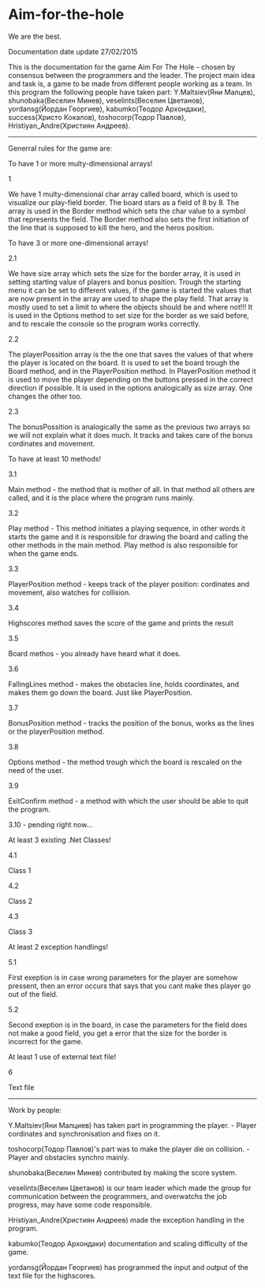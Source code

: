 # Aim-for-the-hole
We are the best.

Documentation date update 27/02/2015

This is the documentation for the game Aim For The Hole - chosen by consensus between the programmers and the leader.
The project main idea and task is, a game to be made from different people working as a team.
In this program the following people have taken part: 
Y.Maltsiev(Яни Малцев), shunobaka(Веселин Минев), veselints(Веселин Цветанов), yordansg(Йордан Георгиев), kabumko(Теодор Архондаки), success(Христо Кокалов), toshocorp(Тодор Павлов), Hristiyan_Andre(Християн Андреев).

--------------------------------------------------------------------------------

Generral rules for the game are:

To have 1 or more multy-dimensional arrays!

1

We have 1 multy-dimensional char array called board, which is used to visualize our play-field border.
The board stars as a field of 8 by 8.
The array is used in the Border method which sets the char value to a symbol that represents the field.
The Border method also sets the first initiation of the line that is supposed to kill the hero, and the heros position. 

To have 3 or more one-dimensional arrays!

2.1

We have size array which sets the size for the border array, it is used in setting starting value of players and bonus position.
Trough the starting menu it can be set to different values, if the game is started the values that are now present in the array are used to shape the play field.
That array is mostly used to set a limit to where the objects should be and where not!!!
It is used in the Options method to set size for the border as we said before, and to rescale the console so the program works correctly.

2.2

The playerPossition array is the the one that saves the values of that where the player is located on the board.
It is used to set the board trough the Board method, and in the PlayerPosition method.
In PlayerPosition method it is used to move the player depending on the buttons pressed in the correct direction if possible.
It is used in the options analogically as size array. One changes the other too.

2.3

The bonusPossition is analogically the same as the previous two arrays so we will not explain what it does much.
It tracks and takes care of the bonus cordinates and movement.

To have at least 10 methods!

3.1

Main method - the method that is mother of all.
In that method all others are called, and it is the place where the program runs mainly.

3.2

Play method - This method initiates a playing sequence, in other words it starts the game and it is responsible for drawing the board and calling the other methods in the main method.
Play method is also responsible for when the game ends.

3.3

PlayerPosition method - keeps track of the player position: cordinates and movement, also watches for collision.

3.4

Highscores method saves the score of the game and prints the result

3.5

Board methos - you already have heard what it does.

3.6

FallingLines method - makes the obstacles line, holds coordinates, and makes them go down the board. Just like PlayerPosition.

3.7

BonusPosition method - tracks the position of the bonus, works as the lines or the playerPosition method.

3.8

Options method - the method trough which the board is rescaled on the need of the user.

3.9

ExitConfirm method - a method with which the user should be able to quit the program.

3.10 - pending right now...

At least 3 existing .Net Classes!

4.1

Class 1

4.2

Class 2

4.3

Class 3

At least 2 exception handlings!

5.1

First exeption is in case wrong parameters for the player are somehow pressent, then an error occurs that says that you cant make thes player go out of the field.

5.2

Second exeption is in the board, in case the parameters for the field does not make a good field, you get a error that the size for the border is incorrect for the game.

At least 1 use of external text file!

6

Text file

--------------------------------------------------------------------------------

Work by people:

Y.Maltsiev(Яни Малциев) has taken part in programming the player. - Player cordinates and synchronisation and fixes on it.

toshocorp(Тодор Павлов)'s part was to make the player die on collision. - Player and obstacles synchro mainly.

shunobaka(Веселин Минев) contributed by making the score system.

veselints(Веселин Цветанов) is our team leader which made the group for communication between the programmers, and overwatchs the job progress, may have some code responsible.

Hristiyan_Andre(Християн Андреев) made the exception handling in the program.

kabumko(Теодор Архондаки) documentation and scaling difficulty of the game.

yordansg(Йордан Георгиев) has programmed the input and output of the text file for the highscores.